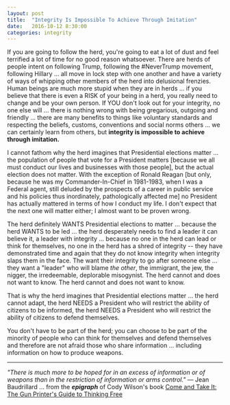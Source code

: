 ```yaml
---
layout: post
title:  "Integrity Is Impossible To Achieve Through Imitation"
date:   2016-10-12 8:30:00
categories: integrity
---
```

If you are going to follow the herd, you're going to eat a lot of dust and feel terrified a lot of time for no good reason whatsoever.  There are herds of people intent on following Trump, following the #NeverTrump movement, following Hillary ... all move in lock step with one another and have a variety of ways of whipping other members of the herd into delusional frenzies.  Human beings are much more stupid when they are in herds ... if you believe that there is even a RISK of your being in a herd, you really need to change and be your own person. If YOU don't look out for your integrity, no one else will ... there is nothing wrong with being gregarious, outgoing and friendly ... there are many benefits to things like voluntary standards and respecting the beliefs, customs, conventions and social norms others ... we can certainly learn from others, but **integrity is impossible to achieve through imitation.**

I cannot fathom why the herd imagines that Presidential elections matter ... the population of people that vote for a President matters [because we all must conduct our lives and businesses with those people], but the actual election does not matter.  With the exception of Ronald Reagan [but only, because he was my Commander-In-Chief in 1981-1983, when I was a Federal agent, still deluded by the prospects of a career in public service and his policies thus inordinately, pathologically affected me] no President has actually mattered in terms of how I conduct my life.  I don't expect that the next one will matter either; I almost want to be proven wrong.

The herd definitely WANTS Presidential elections to matter ... because the herd WANTS to be led ... the herd desperately needs to find a leader it can believe it, a leader with integrity ... because no one in the herd can lead or think for themselves, no one in the herd has a shred of integrity -- they have demonstrated time and again that they do not know integrity when integrity slaps them in the face. The want their integrity to go after someone else ... they want a "leader" who will blame *the other*, the immigrant, the jew, the nigger, the irredeemable, deplorable misogynist. The herd cannot and does not want to know.  The herd cannot and does not want to know.

That is why the herd imagines that Presidential elections matter ... the herd cannot adapt, the herd NEEDS a President who will restrict the ability of citizens to be informed, the herd NEEDS a President who will restrict the ability of citizens to defend themselves.  

You don't have to be part of the herd; you can choose to be part of the minority of people who can think for themselves and defend themselves and therefore are not afraid those who share information ... including information on how to produce weapons.  

---

*"There is much more to be hoped for in an excess of information or of weapons than in the restriction of information or arms control."* — Jean Baudrillard ... from the ***epigraph*** of Cody Wilson's book [Come and Take It: The Gun Printer's Guide to Thinking Free](https://www.amazon.com/Come-Take-Printers-Guide-Thinking-ebook/dp/B01CO34MBI/)
